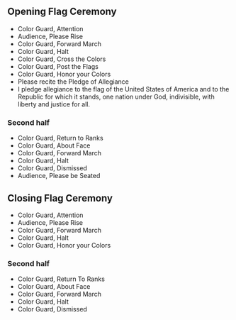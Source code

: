 ## Opening Flag Ceremony

- Color Guard, Attention
- Audience, Please Rise
- Color Guard, Forward March
- Color Guard, Halt
- Color Guard, Cross the Colors
- Color Guard, Post the Flags
- Color Guard, Honor your Colors
- Please recite the Pledge of Allegiance
- I pledge allegiance to the flag of the United States of America and to the Republic for which it stands, one nation under God, indivisible, with liberty and justice for all.

### Second half
- Color Guard, Return to Ranks
- Color Guard, About Face
- Color Guard, Forward March
- Color Guard, Halt
- Color Guard, Dismissed
- Audience, Please be Seated

## Closing Flag Ceremony

- Color Guard, Attention
- Audience, Please Rise
- Color Guard, Forward March
- Color Guard, Halt
- Color Guard, Honor your Colors

### Second half

- Color Guard, Return To Ranks
- Color Guard, About Face
- Color Guard, Forward March
- Color Guard, Halt
- Color Guard, Dismissed
